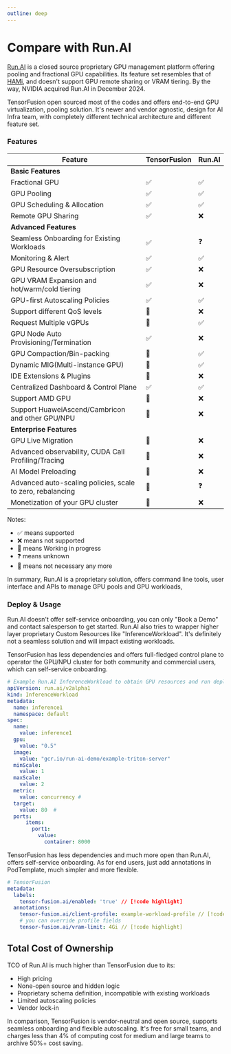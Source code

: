 ```yaml
---
outline: deep
---
```


# Compare with Run.AI

[Run.AI](https://run.ai) is a closed source proprietary GPU management platform offering pooling and fractional GPU capabilities. Its feature set resembles that of [HAMi](https://github.com/Project-HAMi/HAMi), and doesn't support GPU remote sharing or VRAM tiering. By the way, NVIDIA acquired Run.AI in December 2024.

TensorFusion open sourced most of the codes and offers end-to-end GPU virtualization, pooling solution. It's newer and vendor agnostic, design for AI Infra team, with completely different technical architecture and different feature set.

### Features

| Feature | TensorFusion | Run.AI |
| --- | --- | --- |
| <b>Basic Features</b> |  |  |
| Fractional GPU | ✅ | ✅ |
| GPU Pooling | ✅ | ✅ |
| GPU Scheduling & Allocation | ✅ | ✅ |
| Remote GPU Sharing | ✅ | ❌ |
| <b>Advanced Features</b> |  |  |
| Seamless Onboarding for Existing Workloads | ✅ | ❓ |
| Monitoring & Alert | ✅ | ✅ |
| GPU Resource Oversubscription | ✅ | ❌ |
| GPU VRAM Expansion and hot/warm/cold tiering | ✅ | ❌ |
| GPU-first Autoscaling Policies | ✅ | ✅ |
| Support different QoS levels | 🚧 | ❌ |
| Request Multiple vGPUs | 🚧 | ✅ |
| GPU Node Auto Provisioning/Termination | ✅ | ❌ |
| GPU Compaction/Bin-packing | 🚧 | ✅ |
| Dynamic MIG(Multi-instance GPU) | 👋 | ✅ |
| IDE Extensions & Plugins | 🚧 | ❌ |
| Centralized Dashboard & Control Plane | ✅ | ✅ |
| Support AMD GPU | 🚧 | ❌ |
| Support HuaweiAscend/Cambricon and other GPU/NPU | 🚧 | ❌ |
| <b>Enterprise Features</b> |  |  |
| GPU Live Migration | 🚧 | ❌ |
| Advanced observability, CUDA Call Profiling/Tracing | 🚧 | ❌ |
| AI Model Preloading | 🚧 | ❌ |
| Advanced auto-scaling policies, scale to zero, rebalancing | 🚧 | ❓ |
| Monetization of your GPU cluster | 🚧 | ❌ |

Notes:
- ✅ means supported
- ❌ means not supported
- 🚧 means Working in progress
- ❓ means unknown
- 👋 means not necessary any more

In summary, Run.AI is a proprietary solution, offers command line tools, user interface and APIs to manage GPU pools and GPU workloads, 

### Deploy & Usage

Run.AI doesn't offer self-service onboarding, you can only "Book a Demo" and contact salesperson to get started. Run.AI also tries to wrapper higher layer proprietary Custom Resources like "InferenceWorkload". It's definitely not a seamless solution and will impact existing workloads.

TensorFusion has less dependencies and offers full-fledged control plane to operator the GPU/NPU cluster for both community and commercial users, which can self-service onboarding.

```yaml
# Example Run.AI InferenceWorkload to obtain GPU resources and run deployments
apiVersion: run.ai/v2alpha1
kind: InferenceWorkload
metadata:
  name: inference1
  namespace: default
spec:
  name:
    value: inference1
  gpu:
    value: "0.5"
  image:
    value: "gcr.io/run-ai-demo/example-triton-server"
  minScale:
    value: 1
  maxScale:
    value: 2
  metric:
    value: concurrency # 
  target:
    value: 80  # 
  ports:
      items:
        port1:
          value:
            container: 8000
```

TensorFusion has less dependencies and much more open than Run.AI, offers self-service onboarding. As for end users, just add annotations in PodTemplate, much simpler and more flexible.

```yaml
# TensorFusion
metadata:
  labels:
    tensor-fusion.ai/enabled: 'true' // [!code highlight]
  annotations:
    tensor-fusion.ai/client-profile: example-workload-profile // [!code highlight]
    # you can override profile fields
    tensor-fusion.ai/vram-limit: 4Gi // [!code highlight]
```

<!-- ### Performance Comparison -->
<!-- Benchmark -->

## Total Cost of Ownership

TCO of Run.AI is much higher than TensorFusion due to its:

- High pricing
- None-open source and hidden logic
- Proprietary schema definition, incompatible with existing workloads
- Limited autoscaling policies
- Vendor lock-in

In comparison, TensorFusion is vendor-neutral and open source, supports seamless onboarding and flexible autoscaling. It's free for small teams, and charges less than 4% of computing cost for medium and large teams to archive 50%+ cost saving.